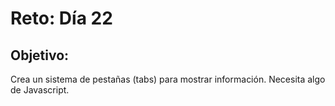 # Reto: Día 22

## Objetivo:
Crea un sistema de pestañas (tabs) para mostrar información. Necesita algo de Javascript.